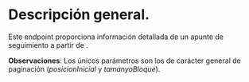 # Descripción general.

Este endpoint proporciona información detallada de un apunte de seguimiento a partir de .

**Observaciones**:
Los únicos parámetros son los de carácter general de paginación (*posicionInicial* y *tamanyoBloque*).
